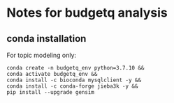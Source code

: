 # Notes for budgetq analysis
## conda installation
For topic modeling only:
```
conda create -n budgetq_env python=3.7.10 &&
conda activate budgetq_env &&
conda install -c bioconda mysqlclient -y &&
conda install -c conda-forge jieba3k -y &&
pip install --upgrade gensim
```